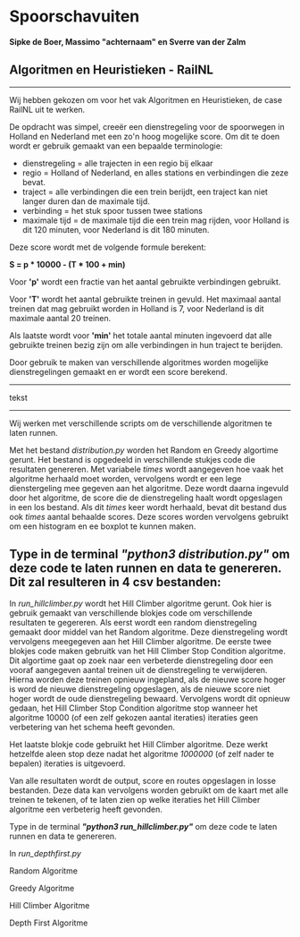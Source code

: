 # Spoorschavuiten 
#### Sipke de Boer, Massimo "achternaam" en Sverre van der Zalm
## Algoritmen en Heuristieken - RailNL
---
[comment]: <> (De case wordt uitgelegd)

Wij hebben gekozen om voor het vak Algoritmen en Heuristieken, de case RailNL uit te werken.

De opdracht was simpel, creeër een dienstregeling voor de spoorwegen in Holland en Nederland met een zo'n hoog mogelijke score.
Om dit te doen wordt er gebruik gemaakt van een bepaalde terminologie:
- dienstregeling = alle trajecten in een regio bij elkaar
- regio = Holland of Nederland, en alles stations en verbindingen die zeze bevat.
- traject = alle verbindingen die een trein berijdt, een traject kan niet langer duren dan de maximale tijd.
- verbinding = het stuk spoor tussen twee stations
- maximale tijd = de maximale tijd die een trein mag rijden, voor Holland is dit 120 minuten, voor Nederland is dit 180 minuten.

Deze score wordt met de volgende formule berekent:

**S = p * 10000 - (T * 100 + min)**

Voor **'p'** wordt een fractie van het aantal gebruikte verbindingen gebruikt.

Voor **'T'** wordt het aantal gebruikte treinen in gevuld. 
Het maximaal aantal treinen dat mag gebruikt worden in Holland is 7, voor Nederland is dit maximale aantal 20 treinen.

Als laatste wordt voor **'min'** het totale aantal minuten ingevoerd dat alle gebruikte treinen bezig zijn om alle verbindingen in hun traject te berijden.


Door gebruik te maken van verschillende algoritmes worden mogelijke dienstregelingen gemaakt en er wordt een score berekend.

---
[comment]: <> (Uitgelegd hoe de algoritmes via de command line gerund kunnen worden, plus alle argumenten die daar bij horen.)

tekst


---

Wij werken met verschillende scripts om de verschillende algoritmen te laten runnen.


Met het bestand *distribution.py* worden het Random en Greedy algortime gerunt.
Het bestand is opgedeeld in verschillende stukjes code die resultaten genereren.
Met variabele *times* wordt aangegeven hoe vaak het algoritme herhaald moet worden, vervolgens wordt er een lege dienstergeling mee gegeven aan het algoritme.
Deze wordt daarna ingevuld door het algoritme, de score die de dienstregeling haalt wordt opgeslagen in een los bestand.
Als dit *times* keer wordt herhaald, bevat dit bestand dus ook *times* aantal behaalde scores.
Deze scores worden vervolgens gebruikt om een histogram en ee boxplot te kunnen maken.

Type in de terminal ***"python3 distribution.py"*** om deze code te laten runnen en data te genereren.
Dit zal resulteren in 4 csv bestanden:
- 



In *run_hillclimber.py* wordt het Hill Climber algoritme gerunt.
Ook hier is gebruik gemaakt van verschillende blokjes code om verschillende resultaten te gegereren.
Als eerst wordt een random dienstregeling gemaakt door middel van het Random algoritme.
Deze dienstregeling wordt vervolgens meegegeven aan het Hill Climber algoritme.
De eerste twee blokjes code maken gebruitk van het Hill Climber Stop Condition algoritme.
Dit algortime gaat op zoek naar een verbeterde dienstregeling door een vooraf aangegeven aantal treinen uit de dienstregeling te verwijderen.
Hierna worden deze treinen opnieuw ingepland, als de nieuwe score hoger is word de nieuwe dienstregeling opgeslagen, als de nieuwe score niet hoger wordt de oude dienstregeling bewaard.
Vervolgens wordt dit opnieuw gedaan, het Hill Climber Stop Condition algoritme stop wanneer het algoritme 10000 (of een zelf gekozen aantal iteraties) iteraties geen verbetering van het schema heeft gevonden.

Het laatste blokje code gebruikt het Hill Climber algoritme.
Deze werkt hetzelfde aleen stop deze nadat het algoritme *1000000* (of zelf nader te bepalen) iteraties is uitgevoerd.

Van alle resultaten wordt de output, score en routes opgeslagen in losse bestanden. Deze data kan vervolgens worden gebruikt om de kaart met alle treinen te tekenen, of te laten zien op welke iteraties het Hill Climber algoritme een verbeterig heeft gevonden.

Type in de terminal ***"python3 run_hillclimber.py"*** om deze code te laten runnen en data te genereren.

In *run_depthfirst.py*

Random Algoritme

Greedy Algoritme

Hill Climber Algoritme

Depth First Algoritme

